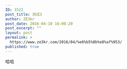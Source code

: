 ```yaml
---
ID: 1522
post_title: 测试3
author: ZE3kr
post_date: 2016-04-10 16:00:20
post_excerpt: ""
layout: post
permalink: >
  https://www.ze3kr.com/2016/04/%e6%b5%8b%e8%af%953/
published: true
---
```

哈哈